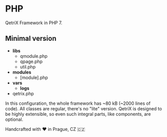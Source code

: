 # PHP

QetriX Framework in PHP 7.

Minimal version
---------------

* **libs**
  * qmodule.php
  * qpage.php
  * util.php
* **modules**
  * [module].php
* **vars**
  * **logs**
* qetrix.php

In this configuration, the whole framework has ~80 kB (~2000 lines of code). All classes are regular, there's no "lite" version. QetriX is designed to be highly extensible, so even such integral parts, like components, are optional.

Handcrafted with ❤️ in Prague, CZ 🇨🇿
